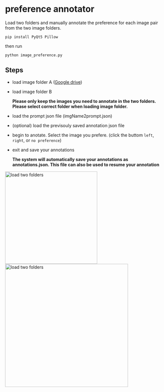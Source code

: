 # preference annotator

Load two folders and manually annotate the preference for each image pair from the two image folders.


```pip install PyQt5 Pillow```

then run


```python image_preference.py```


## Steps

- load image folder A ([Google drive](https://drive.google.com/drive/folders/10PwFh1z7TYansiyvGyP2ls73vkl1V1Z_?usp=drive_link))
- load image folder B
  
  **Please only keep the images you need to annotate in the two folders.**
  **Please select correct folder when loading image folder.**
  
- load the prompt json file (imgName2prompt.json)
- (optional) load the previsouly saved annotation json file 
- begin to anotate. Select the image you prefere. (click the buttom ```left```, ```right```, or ```no preference```)
- exit and save your annotations
  
  **The system will automatically save your annotations as annotations.json. This file can also be used to resume your annotation**

 <img src="step_1_2.jpg" alt="load two folders" width="300">
 <img src="step_3_4.jpg" alt="load two folders" width="400">
